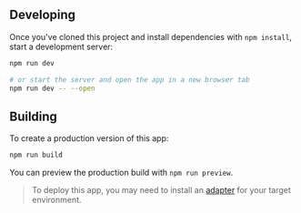 ## Developing

Once you've cloned this project and install dependencies with `npm install`, start a development server:

```bash
npm run dev

# or start the server and open the app in a new browser tab
npm run dev -- --open
```

## Building

To create a production version of this app:

```bash
npm run build
```

You can preview the production build with `npm run preview`.

> To deploy this app, you may need to install an [adapter](https://svelte.dev/docs/kit/adapters) for your target environment.
